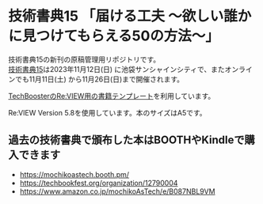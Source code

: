 # 技術書典15 「届ける工夫 ～欲しい誰かに見つけてもらえる50の方法～」

技術書典15の新刊の原稿管理用リポジトリです。  
[技術書典15](https://techbookfest.org/event/tbf15)は2023年11月12日(日) に池袋サンシャインシティで、またオンラインでも11月11日(土) から11月26日(日)まで開催されます。

[TechBoosterのRe:VIEW用の書籍テンプレート](https://github.com/TechBooster/ReVIEW-Template)を利用しています。

Re:VIEW Version 5.8を使用しています。本のサイズはA5です。

## 過去の技術書典で頒布した本はBOOTHやKindleで購入できます

* https://mochikoastech.booth.pm/
* https://techbookfest.org/organization/12790004
* https://www.amazon.co.jp/mochikoAsTech/e/B087NBL9VM
